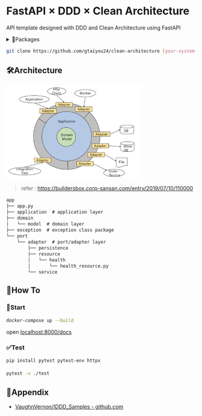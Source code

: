 # FastAPI × DDD × Clean Architecture
API template designed with DDD and Clean Architecture using FastAPI

<details><summary>📁Packages</summary>

 - [fastapi](https://pypi.org/project/fastapi/)
 - [pytest](https://pypi.org/project/pytest/)
 - [SQLAlchemy](https://pypi.org/project/SQLAlchemy/)

</details>

```bash
git clone https://github.com/gtaiyou24/clean-architecture [your-system-name]
```

## 🛠️Architecture

<img src="./doc/clean-architecture.png" height="250" alt="Clean Architecture">

> refer : https://buildersbox.corp-sansan.com/entry/2019/07/10/110000


```
app
├── app.py
├── application  # application layer
├── domain
│   └── model  # domain layer
├── exception  # exception class package
└── port
    └── adapter  # port/adapter layer
        ├── persistence
        ├── resource
        │   └── health
        │       └── health_resource.py
        └── service
```

## 📖How To
### 🏃Start
```bash
docker-compose up --build
```

open [localhost:8000/docs](http://localhost:8000/docs)

### ✅Test

```bash
pip install pytest pytest-env httpx

pytest -v ./test
```

## 🔗Appendix

 - [VaughnVernon/IDDD_Samples - github.com](https://github.com/VaughnVernon/IDDD_Samples)
